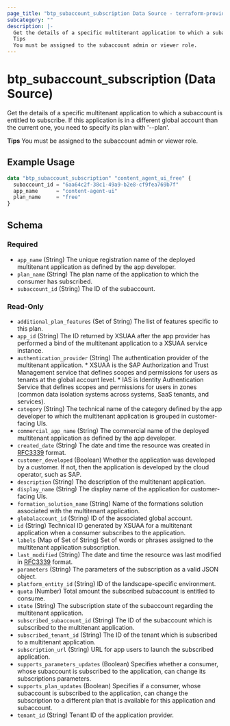 ```yaml
---
page_title: "btp_subaccount_subscription Data Source - terraform-provider-btp"
subcategory: ""
description: |-
  Get the details of a specific multitenant application to which a subaccount is entitled to subscribe. If this application is in a different global account than the current one, you need to specify its plan with '--plan'.
  Tips
  You must be assigned to the subaccount admin or viewer role.
---
```


# btp_subaccount_subscription (Data Source)

Get the details of a specific multitenant application to which a subaccount is entitled to subscribe. If this application is in a different global account than the current one, you need to specify its plan with '--plan'.

__Tips__
You must be assigned to the subaccount admin or viewer role.

## Example Usage

```terraform
data "btp_subaccount_subscription" "content_agent_ui_free" {
  subaccount_id = "6aa64c2f-38c1-49a9-b2e8-cf9fea769b7f"
  app_name      = "content-agent-ui"
  plan_name     = "free"
}
```

<!-- schema generated by tfplugindocs -->
## Schema

### Required

- `app_name` (String) The unique registration name of the deployed multitenant application as defined by the app developer.
- `plan_name` (String) The plan name of the application to which the consumer has subscribed.
- `subaccount_id` (String) The ID of the subaccount.

### Read-Only

- `additional_plan_features` (Set of String) The list of features specific to this plan.
- `app_id` (String) The ID returned by XSUAA after the app provider has performed a bind of the multitenant application to a XSUAA service instance.
- `authentication_provider` (String) The authentication provider of the multitenant application. * XSUAA is the SAP Authorization and Trust Management service that defines scopes and permissions for users as tenants at the global account level. * IAS is Identity Authentication Service that defines scopes and permissions for users in zones (common data isolation systems across systems, SaaS tenants, and services).
- `category` (String) The technical name of the category defined by the app developer to which the multitenant application is grouped in customer-facing UIs.
- `commercial_app_name` (String) The commercial name of the deployed multitenant application as defined by the app developer.
- `created_date` (String) The date and time the resource was created in [RFC3339](https://www.ietf.org/rfc/rfc3339.txt) format.
- `customer_developed` (Boolean) Whether the application was developed by a customer. If not, then the application is developed by the cloud operator, such as SAP.
- `description` (String) The description of the multitenant application.
- `display_name` (String) The display name of the application for customer-facing UIs.
- `formation_solution_name` (String) Name of the formations solution associated with the multitenant application.
- `globalaccount_id` (String) ID of the associated global account.
- `id` (String) Technical ID generated by XSUAA for a multitenant application when a consumer subscribes to the application.
- `labels` (Map of Set of String) Set of words or phrases assigned to the multitenant application subscription.
- `last_modified` (String) The date and time the resource was last modified in [RFC3339](https://www.ietf.org/rfc/rfc3339.txt) format.
- `parameters` (String) The parameters of the subscription as a valid JSON object.
- `platform_entity_id` (String) ID of the landscape-specific environment.
- `quota` (Number) Total amount the subscribed subaccount is entitled to consume.
- `state` (String) The subscription state of the subaccount regarding the multitenant application.
- `subscribed_subaccount_id` (String) The ID of the subaccount which is subscribed to the multitenant application.
- `subscribed_tenant_id` (String) The ID of the tenant which is subscribed to a multitenant application.
- `subscription_url` (String) URL for app users to launch the subscribed application.
- `supports_parameters_updates` (Boolean) Specifies whether a consumer, whose subaccount is subscribed to the application, can change its subscriptions parameters.
- `supports_plan_updates` (Boolean) Specifies if a consumer, whose subaccount is subscribed to the application, can change the subscription to a different plan that is available for this application and subaccount.
- `tenant_id` (String) Tenant ID of the application provider.